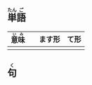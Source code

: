 ## <ruby>単<rt>たん</rt>語<rt>ご</rt></ruby>

| <ruby>意<rt>い</rt>味<rt>み</rt></ruby> |     | ます形 | て形  |
| ----------------------------------- | --- | --- | --- |
|                                     |     |     |     |

## <ruby>句<rt>く</rt></ruby>
